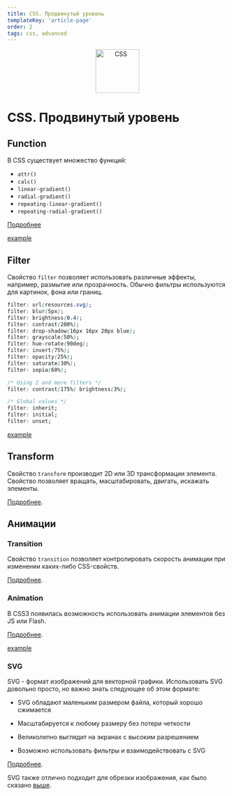 ```yaml
---
title: CSS. Продвинутый уровень
templateKey: 'article-page'
order: 2
tags: css, advanced
---
```


<p align="center">
    <img
        width='100'
        title='CSS'
        src="https://s3.amazonaws.com/media-p.slid.es/uploads/130700/images/1755306/css3.svg"
    />
</p>

# CSS. Продвинутый уровень

## Function

В CSS существует множество функций:

-   `attr()`
-   `calc()`
-   `linear-gradient()`
-   `radial-gradient()`
-   `repeating-linear-gradient()`
-   `repeating-radial-gradient()`

[Подробнее](https://www.w3schools.com/cssref/css_functions.asp)

[example](http://jsbin.com/lubici/edit?html,css,output)

## Filter

Свойство `filter` позволяет использовать различные эффекты, например, размытие или прозрачность. Обычно фильтры используются для картинок, фона или границ.

```css
filter: url(resources.svg);
filter: blur(5px);
filter: brightness(0.4);
filter: contrast(200%);
filter: drop-shadow(16px 16px 20px blue);
filter: grayscale(50%);
filter: hue-rotate(90deg);
filter: invert(75%);
filter: opacity(25%);
filter: saturate(30%);
filter: sepia(60%);

/* Using 2 and more filters */
filter: contrast(175%) brightness(3%);

/* Global values */
filter: inherit;
filter: initial;
filter: unset;
```

[example](http://jsbin.com/jumalic/edit?html,css,output)

## Transform

Свойство `transform` производит 2D или 3D трансформации элемента. Свойство позволяет вращать, масштабировать, двигать, искажать элементы.

[Подробнее](https://developer.mozilla.org/en-US/docs/Web/CSS/transform).

## Анимации

### Transition

Свойство `transition` позволяет контролировать скорость анимации при изменении каких-либо CSS-свойств.

[Подробнее](https://developer.mozilla.org/ru/docs/Web/CSS/CSS_Transitions/Using_CSS_transitions).

### Animation

В CSS3 появилась возможность использовать анимации элементов без JS или Flash.

[Подробнее](https://www.w3schools.com/css/css3_animations.asp).

[example](http://jsbin.com/yajikob/edit?html,css,output)

### SVG

SVG - формат изображений для векторной графики. Использовать SVG довольно просто, но важно знать следующее об этом формате:

-   SVG обладают маленьким размером файла, который хорошо сжимается

-   Масштабируется к любому размеру без потери четкости

-   Великолепно выглядит на экранах с высоким разрешением

-   Возможно использовать фильтры и взаимодействовать с SVG

[Подробнее](https://css-tricks.com/using-svg/).

SVG также отлично подходит для обрезки изображения, как было сказано [выше](#clip-path).
